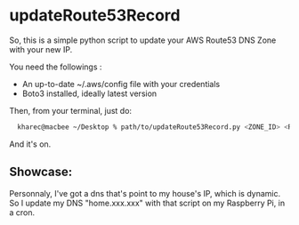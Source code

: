 # updateRoute53Record

So, this is a simple python script to update your AWS Route53 DNS Zone with your new IP.

You need the followings :

* An up-to-date ~/.aws/config file with your credentials
* Boto3 installed, ideally latest version

Then, from your terminal, just do:

```bash
  kharec@macbee ~/Desktop % path/to/updateRoute53Record.py <ZONE_ID> <RECORD.DOMAIN.FR>
```

And it's on.

Showcase:
---------
  
  Personnaly, I've got a dns that's point to my house's IP, which is dynamic. So I update my DNS "home.xxx.xxx" with that script on my Raspberry Pi, in a cron.